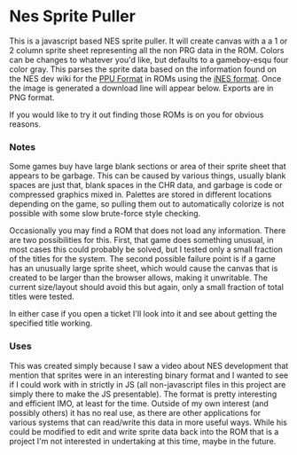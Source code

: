 # Nes Sprite Puller
This is a javascript based NES sprite puller. It will create canvas with a a 1 or 2 column sprite sheet representing all the non PRG data in the ROM. Colors can be changes to whatever you'd like, but defaults to a gameboy-esqu four color gray. This parses the sprite data based on the information found on the NES dev wiki for the [PPU Format](http://wiki.nesdev.com/w/index.php/PPU_pattern_tables) in ROMs using the [iNES format](http://wiki.nesdev.com/w/index.php/INES). Once the image is generated a download line will appear below. Exports are in PNG format.

If you would like to try it out finding those ROMs is on you for obvious reasons.

### Notes
Some games buy have large blank sections or area of their sprite sheet that appears to be garbage. This can be caused by various things, usually blank spaces are just that, blank spaces in the CHR data, and garbage is code or compressed graphics mixed in. Palettes are stored in different locations depending on the game, so pulling them out to automatically colorize is not possible with some slow brute-force style checking.

Occasionally you may find a ROM that does not load any information. There are two possibilities for this. First, that game does something unusual, in most cases this could probably be solved, but I tested only a small fraction of the titles for the system. The second possible failure point is if a game has an unusually large sprite sheet, which would cause the canvas that is created to be larger than the browser allows, making it unwritable. The current size/layout should avoid this but again, only a small fraction of total titles were tested.

In either case if you open a ticket I'll look into it and see about getting the specified title working. 

### Uses
This was created simply because I saw a video about NES development that mention that sprites were in an interesting binary format and I wanted to see if I could work with in strictly in JS (all non-javascript files in this project are simply there to make the JS presentable). The format is pretty interesting and efficient IMO, at least for the time. Outside of my own interest (and possibly others) it has no real use, as there are other applications for various systems that can read/write this data in more useful ways. While his could be modified to edit and write sprite data back into the ROM that is a project I'm not interested in undertaking at this time, maybe in the future.